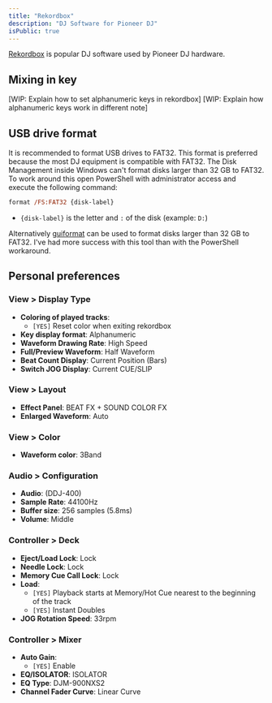 ```yaml
---
title: "Rekordbox"
description: "DJ Software for Pioneer DJ"
isPublic: true
---
```


[Rekordbox](https://rekordbox.com) is popular DJ software used by Pioneer DJ
hardware.

## Mixing in key
[WIP: Explain how to set alphanumeric keys in rekordbox]
[WIP: Explain how alphanumeric keys work in different note]

## USB drive format
It is recommended to format USB drives to FAT32. This format is preferred
because the most DJ equipment is compatible with FAT32. The Disk Management
inside Windows can't format disks larger than 32 GB to FAT32. To work around
this open PowerShell with administrator access and execute the following
command:

```ps
format /FS:FAT32 {disk-label}
```

* `{disk-label}` is the letter and `:` of the disk (example: `D:`)

Alternatively [guiformat](http://ridgecrop.co.uk/index.htm?guiformat.htm) can be
used to format disks larger than 32 GB to FAT32. I've had more success with this
tool than with the PowerShell workaround.

## Personal preferences
### View > Display Type
* **Coloring of played tracks**:
  * `[YES]` Reset color when exiting rekordbox
* **Key display format**:
  Alphanumeric
* **Waveform Drawing Rate**:
  High Speed
* **Full/Preview Waveform**:
  Half Waveform
* **Beat Count Display**:
  Current Position (Bars)
* **Switch JOG Display**:
  Current CUE/SLIP

### View > Layout
* **Effect Panel**:
  BEAT FX + SOUND COLOR FX
* **Enlarged Waveform**:
  Auto

### View > Color
* **Waveform color**:
  3Band

### Audio > Configuration
* **Audio**:
  (DDJ-400)
* **Sample Rate**:
  44100Hz
* **Buffer size**:
  256 samples (5.8ms)
* **Volume**:
  Middle

### Controller > Deck
* **Eject/Load Lock**:
  Lock
* **Needle Lock**:
  Lock
* **Memory Cue Call Lock**:
  Lock
* **Load**:
  * `[YES]` Playback starts at Memory/Hot Cue nearest to the beginning of the track
  * `[YES]` Instant Doubles
* **JOG Rotation Speed**:
  33rpm

### Controller > Mixer
* **Auto Gain**:
  * `[YES]` Enable
* **EQ/ISOLATOR**:
  ISOLATOR
* **EQ Type**:
  DJM-900NXS2
* **Channel Fader Curve**:
  Linear Curve
